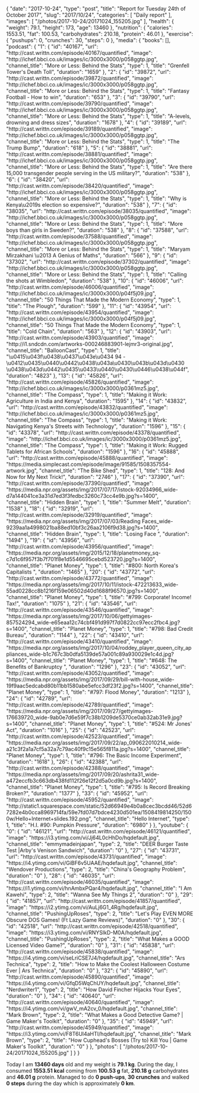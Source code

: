 {
    "date": "2017-10-24",
    "type": "post",
    "title": "Report for Tuesday 24th of October 2017",
    "slug": "2017\/10\/24",
    "categories": [
        "Daily report"
    ],
    "images": [
        "\/photos\/2017-10-24\/20171024_155205.jpg"
    ],
    "health": {
        "weight": 79.1,
        "height": 173,
        "age": 13460
    },
    "nutrition": {
        "calories": 1553.51,
        "fat": 100.53,
        "carbohydrates": 210.18,
        "protein": 46.01
    },
    "exercise": {
        "pushups": 0,
        "crunches": 30,
        "steps": 0
    },
    "media": {
        "books": [],
        "podcast": {
            "1": {
                "id": "40167",
                "url": "http:\/\/cast.writtn.com\/episode\/40167\/quantified",
                "image": "http:\/\/ichef.bbci.co.uk\/images\/ic\/3000x3000\/p058ggtp.jpg",
                "channel_title": "More or Less: Behind the Stats",
                "type": 1,
                "title": "Grenfell Tower's Death Toll",
                "duration": "1659"
            },
            "2": {
                "id": "39872",
                "url": "http:\/\/cast.writtn.com\/episode\/39872\/quantified",
                "image": "http:\/\/ichef.bbci.co.uk\/images\/ic\/3000x3000\/p058ggtp.jpg",
                "channel_title": "More or Less: Behind the Stats",
                "type": 1,
                "title": "Fantasy Football - How to win",
                "duration": "653"
            },
            "3": {
                "id": "39790",
                "url": "http:\/\/cast.writtn.com\/episode\/39790\/quantified",
                "image": "http:\/\/ichef.bbci.co.uk\/images\/ic\/3000x3000\/p058ggtp.jpg",
                "channel_title": "More or Less: Behind the Stats",
                "type": 1,
                "title": "A-levels, drowning and dress sizes",
                "duration": "1678"
            },
            "4": {
                "id": "39189",
                "url": "http:\/\/cast.writtn.com\/episode\/39189\/quantified",
                "image": "http:\/\/ichef.bbci.co.uk\/images\/ic\/3000x3000\/p058ggtp.jpg",
                "channel_title": "More or Less: Behind the Stats",
                "type": 1,
                "title": "The Trump Bump",
                "duration": "618"
            },
            "5": {
                "id": "38881",
                "url": "http:\/\/cast.writtn.com\/episode\/38881\/quantified",
                "image": "http:\/\/ichef.bbci.co.uk\/images\/ic\/3000x3000\/p058ggtp.jpg",
                "channel_title": "More or Less: Behind the Stats",
                "type": 1,
                "title": "Are there 15,000 transgender people serving in the US military?",
                "duration": "538"
            },
            "6": {
                "id": "38420",
                "url": "http:\/\/cast.writtn.com\/episode\/38420\/quantified",
                "image": "http:\/\/ichef.bbci.co.uk\/images\/ic\/3000x3000\/p058ggtp.jpg",
                "channel_title": "More or Less: Behind the Stats",
                "type": 1,
                "title": "Why is Kenya\u2019s election so expensive?",
                "duration": "538"
            },
            "7": {
                "id": "38035",
                "url": "http:\/\/cast.writtn.com\/episode\/38035\/quantified",
                "image": "http:\/\/ichef.bbci.co.uk\/images\/ic\/3000x3000\/p058ggtp.jpg",
                "channel_title": "More or Less: Behind the Stats",
                "type": 1,
                "title": "More boys than girls in Sweden?",
                "duration": "538"
            },
            "8": {
                "id": "37588",
                "url": "http:\/\/cast.writtn.com\/episode\/37588\/quantified",
                "image": "http:\/\/ichef.bbci.co.uk\/images\/ic\/3000x3000\/p058ggtp.jpg",
                "channel_title": "More or Less: Behind the Stats",
                "type": 1,
                "title": "Maryam Mirzakhani \u2013 A Genius of Maths",
                "duration": "566"
            },
            "9": {
                "id": "37302",
                "url": "http:\/\/cast.writtn.com\/episode\/37302\/quantified",
                "image": "http:\/\/ichef.bbci.co.uk\/images\/ic\/3000x3000\/p058ggtp.jpg",
                "channel_title": "More or Less: Behind the Stats",
                "type": 1,
                "title": "Calling the shots at Wimbledon",
                "duration": "538"
            },
            "10": {
                "id": "46006",
                "url": "http:\/\/cast.writtn.com\/episode\/46006\/quantified",
                "image": "http:\/\/ichef.bbci.co.uk\/images\/ic\/3000x3000\/p04f5j09.jpg",
                "channel_title": "50 Things That Made the Modern Economy",
                "type": 1,
                "title": "The Plough",
                "duration": "599"
            },
            "11": {
                "id": "43954",
                "url": "http:\/\/cast.writtn.com\/episode\/43954\/quantified",
                "image": "http:\/\/ichef.bbci.co.uk\/images\/ic\/3000x3000\/p04f5j09.jpg",
                "channel_title": "50 Things That Made the Modern Economy",
                "type": 1,
                "title": "Cold Chain",
                "duration": "563"
            },
            "12": {
                "id": "43903",
                "url": "http:\/\/cast.writtn.com\/episode\/43903\/quantified",
                "image": "http:\/\/i1.sndcdn.com\/artworks-000246883901-lejmr3-original.jpg",
                "channel_title": "BalloonCast",
                "type": 1,
                "title": "\u0415\u043f\u0438\u0437\u043e\u0434 94 - \u0412\u0435\u0440\u0442\u0438\u043a\u0430\u043b\u043d\u0430 \u0438\u043d\u0442\u0435\u0433\u0440\u0430\u0446\u0438\u044f",
                "duration": "4823"
            },
            "13": {
                "id": "45826",
                "url": "http:\/\/cast.writtn.com\/episode\/45826\/quantified",
                "image": "http:\/\/ichef.bbci.co.uk\/images\/ic\/3000x3000\/p0361mz5.jpg",
                "channel_title": "The Compass",
                "type": 1,
                "title": "Making it Work: Agriculture in India and Kenya",
                "duration": "1595"
            },
            "14": {
                "id": "43832",
                "url": "http:\/\/cast.writtn.com\/episode\/43832\/quantified",
                "image": "http:\/\/ichef.bbci.co.uk\/images\/ic\/3000x3000\/p0361mz5.jpg",
                "channel_title": "The Compass",
                "type": 1,
                "title": "Making it Work: Navigating Kenya's Streets with Technology",
                "duration": "1596"
            },
            "15": {
                "id": "43378",
                "url": "http:\/\/cast.writtn.com\/episode\/43378\/quantified",
                "image": "http:\/\/ichef.bbci.co.uk\/images\/ic\/3000x3000\/p0361mz5.jpg",
                "channel_title": "The Compass",
                "type": 1,
                "title": "Making it Work: Rugged Tablets for African Schools",
                "duration": "1596"
            },
            "16": {
                "id": "45888",
                "url": "http:\/\/cast.writtn.com\/episode\/45888\/quantified",
                "image": "https:\/\/media.simplecast.com\/episode\/image\/91585\/1508357554-artwork.jpg",
                "channel_title": "The Bike Shed",
                "type": 1,
                "title": "128: And Now for My Next Trick!",
                "duration": "2746"
            },
            "17": {
                "id": "37390",
                "url": "http:\/\/cast.writtn.com\/episode\/37390\/quantified",
                "image": "https:\/\/media.npr.org\/assets\/img\/2017\/07\/17\/istock-92034966_wide-d7a144041ce3a31d7ed3f3fedbc3260c73cc4e9b.jpg?s=1400",
                "channel_title": "Hidden Brain",
                "type": 1,
                "title": "Summer Melt",
                "duration": "1538"
            },
            "18": {
                "id": "32919",
                "url": "http:\/\/cast.writtn.com\/episode\/32919\/quantified",
                "image": "https:\/\/media.npr.org\/assets\/img\/2017\/07\/03\/Reading Faces_wide-9239aa1a4998021ba88ed10bf3c26aa2106f9d38.jpg?s=1400",
                "channel_title": "Hidden Brain",
                "type": 1,
                "title": "Losing Face ",
                "duration": "1494"
            },
            "19": {
                "id": "43956",
                "url": "http:\/\/cast.writtn.com\/episode\/43956\/quantified",
                "image": "https:\/\/media.npr.org\/assets\/img\/2015\/12\/18\/planetmoney_sq-c7d1c6f957f3b7f701f8e1d5546695cebd523720.jpg?s=1400",
                "channel_title": "Planet Money",
                "type": 1,
                "title": "#800: North Korea's Capitalists ",
                "duration": "1465"
            },
            "20": {
                "id": "43772",
                "url": "http:\/\/cast.writtn.com\/episode\/43772\/quantified",
                "image": "https:\/\/media.npr.org\/assets\/img\/2017\/10\/11\/istock-472213633_wide-55ad0228cc8b1216f159e06502d40d1688f96570.jpg?s=1400",
                "channel_title": "Planet Money",
                "type": 1,
                "title": "#799: Corporate! Income! Tax!",
                "duration": "1075"
            },
            "21": {
                "id": "43546",
                "url": "http:\/\/cast.writtn.com\/episode\/43546\/quantified",
                "image": "https:\/\/media.npr.org\/assets\/img\/2017\/10\/06\/gettyimages-857524294_wide-e65eaa12c74cbf491d997f7d0822cc97ecc2fbc4.jpg?s=1400",
                "channel_title": "Planet Money",
                "type": 1,
                "title": "#798: Bad Credit Bureau",
                "duration": "1144"
            },
            "22": {
                "id": "43410",
                "url": "http:\/\/cast.writtn.com\/episode\/43410\/quantified",
                "image": "https:\/\/media.npr.org\/assets\/img\/2017\/10\/04\/roddey_player_queen_city_appliances_wide-b1c767c3b0dfa5139de57a001c89a930029e1c4d.jpg?s=1400",
                "channel_title": "Planet Money",
                "type": 1,
                "title": "#648: The Benefits of Bankruptcy ",
                "duration": "1296"
            },
            "23": {
                "id": "43052",
                "url": "http:\/\/cast.writtn.com\/episode\/43052\/quantified",
                "image": "https:\/\/media.npr.org\/assets\/img\/2017\/09\/29\/bill-with-house_wide-19f9aac5edcabd80b11bb1580abe5efcc3df23f2.jpg?s=1400",
                "channel_title": "Planet Money",
                "type": 1,
                "title": "#797: Flood Money",
                "duration": "1213"
            },
            "24": {
                "id": "42789",
                "url": "http:\/\/cast.writtn.com\/episode\/42789\/quantified",
                "image": "https:\/\/media.npr.org\/assets\/img\/2017\/09\/27\/gettyimages-176639720_wide-9ab0e7d6e59f7c38b1209de5370ce0ab32ab31e9.jpg?s=1400",
                "channel_title": "Planet Money",
                "type": 1,
                "title": "#524: Mr Jones' Act",
                "duration": "1016"
            },
            "25": {
                "id": "42523",
                "url": "http:\/\/cast.writtn.com\/episode\/42523\/quantified",
                "image": "https:\/\/media.npr.org\/assets\/img\/2017\/09\/22\/ap_090622010214_wide-a21c3f2a1a7cf5a32a7c79ac40f9c15e565f811a.jpg?s=1400",
                "channel_title": "Planet Money",
                "type": 1,
                "title": "#796: The Basic Income Experiment",
                "duration": "1618"
            },
            "26": {
                "id": "42388",
                "url": "http:\/\/cast.writtn.com\/episode\/42388\/quantified",
                "image": "https:\/\/media.npr.org\/assets\/img\/2017\/09\/20\/ashrita31_wide-a472eccfb3c663db438fd112f26e12f2d5a0cd9b.jpg?s=1400",
                "channel_title": "Planet Money",
                "type": 1,
                "title": "#795: Is Record Breaking Broken?",
                "duration": "1377"
            },
            "33": {
                "id": "45952",
                "url": "http:\/\/cast.writtn.com\/episode\/45952\/quantified",
                "image": "http:\/\/static1.squarespace.com\/static\/52d66949e4b0a8cec3bcdd46\/52d67282e4b0cca8969714fa\/59e7fd07d7bdce4230d501ea\/1508419814250\/1500w\/Hello+Internet+slides.192.png",
                "channel_title": "Hello Internet",
                "type": 1,
                "title": "H.I. #90: Pumpkin Pressure",
                "duration": "6980"
            }
        },
        "youtube": {
            "0": {
                "id": "46121",
                "url": "http:\/\/cast.writtn.com\/episode\/46121\/quantified",
                "image": "https:\/\/i3.ytimg.com\/vi\/Jj64L0cHhDo\/hqdefault.jpg",
                "channel_title": "emmymadeinjapan",
                "type": 2,
                "title": "DEER Burger Taste Test |Arby's Venison Sandwich",
                "duration": "0"
            },
            "27": {
                "id": "43731",
                "url": "http:\/\/cast.writtn.com\/episode\/43731\/quantified",
                "image": "https:\/\/i4.ytimg.com\/vi\/GiBF6v5UAAE\/hqdefault.jpg",
                "channel_title": "Wendover Productions",
                "type": 2,
                "title": "China's Geography Problem",
                "duration": "0"
            },
            "28": {
                "id": "46035",
                "url": "http:\/\/cast.writtn.com\/episode\/46035\/quantified",
                "image": "https:\/\/i1.ytimg.com\/vi\/hnAmbxPQar4\/hqdefault.jpg",
                "channel_title": "I Am Kawehi",
                "type": 2,
                "title": "Wanna See My Things 2",
                "duration": "0"
            },
            "29": {
                "id": "41857",
                "url": "http:\/\/cast.writtn.com\/episode\/41857\/quantified",
                "image": "https:\/\/i2.ytimg.com\/vi\/AuLj6G1_4Rg\/hqdefault.jpg",
                "channel_title": "PushingUpRoses",
                "type": 2,
                "title": "Let's Play EVEN MORE Obscure DOS Games! (Ft Lazy Game Reviews)",
                "duration": "0"
            },
            "30": {
                "id": "42518",
                "url": "http:\/\/cast.writtn.com\/episode\/42518\/quantified",
                "image": "https:\/\/i3.ytimg.com\/vi\/RNYSlkD-M0A\/hqdefault.jpg",
                "channel_title": "PushingUpRoses",
                "type": 2,
                "title": "What Makes a GOOD Licensed Video Game?",
                "duration": "0"
            },
            "31": {
                "id": "45838",
                "url": "http:\/\/cast.writtn.com\/episode\/45838\/quantified",
                "image": "https:\/\/i4.ytimg.com\/vi\/seLriCSE7J4\/hqdefault.jpg",
                "channel_title": "Ars Technica",
                "type": 2,
                "title": "How to Make the Coolest Halloween Costume Ever | Ars Technica",
                "duration": "0"
            },
            "32": {
                "id": "45890",
                "url": "http:\/\/cast.writtn.com\/episode\/45890\/quantified",
                "image": "https:\/\/i4.ytimg.com\/vi\/GfqD5WqChUY\/hqdefault.jpg",
                "channel_title": "Nerdwriter1",
                "type": 2,
                "title": "How David Fincher Hijacks Your Eyes",
                "duration": "0"
            },
            "34": {
                "id": "40640",
                "url": "http:\/\/cast.writtn.com\/episode\/40640\/quantified",
                "image": "https:\/\/i4.ytimg.com\/vi\/gwV_mA2cv_0\/hqdefault.jpg",
                "channel_title": "Mark Brown",
                "type": 2,
                "title": "What Makes a Good Detective Game? | Game Maker's Toolkit",
                "duration": "0"
            },
            "35": {
                "id": "45949",
                "url": "http:\/\/cast.writtn.com\/episode\/45949\/quantified",
                "image": "https:\/\/i3.ytimg.com\/vi\/F8T6Ul4aHTI\/hqdefault.jpg",
                "channel_title": "Mark Brown",
                "type": 2,
                "title": "How Cuphead's Bosses (Try to) Kill You | Game Maker's Toolkit",
                "duration": "0"
            }
        },
        "photos": [
            "\/photos\/2017-10-24\/20171024_155205.jpg"
        ]
    }
}

Today I am <strong>13460 days</strong> old and my weight is <strong>79.1 kg</strong>. During the day, I consumed <strong>1553.51 kcal</strong> coming from <strong>100.53 g</strong> fat, <strong>210.18 g</strong> carbohydrates and <strong>46.01 g</strong> protein. Managed to do <strong>0 push-ups</strong>, <strong>30 crunches</strong> and walked <strong>0 steps</strong> during the day which is approximately <strong>0 km</strong>.